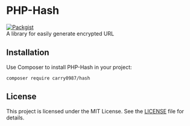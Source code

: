 # PHP-Hash
[![Packgist](https://img.shields.io/packagist/v/carry0987/hash.svg?style=flat-square)](https://packagist.org/packages/carry0987/hash)  
A library for easily generate encrypted URL

## Installation
Use Composer to install PHP-Hash in your project:

```shell
composer require carry0987/hash
```

## License
This project is licensed under the MIT License. See the [LICENSE](LICENSE) file for details.
